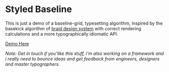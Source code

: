 # Styled Baseline

This is just a demo of a baseline-grid, typesetting algorithm, inspired by the basekick algorithm of [braid design system](https://github.com/seek-oss/braid-design-system) with correct rendering calculations and a more typographically idiomatic API.


[Demo Here](https://styled-baseline.netlify.com/)

*Note: Get in touch if you'like this stuff, i'm also working on a framework and i really need to bounce ideas and get feedback from engineers, designers and master typographers.*